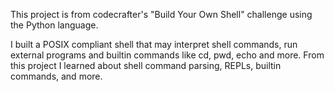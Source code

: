 This project is from codecrafter's "Build Your Own Shell" challenge using the Python language.

I built a POSIX compliant shell that may interpret shell commands, run external programs and
builtin commands like cd, pwd, echo and more. From this project I learned about shell command 
parsing, REPLs, builtin commands, and more.
